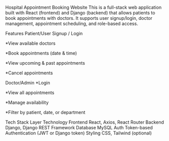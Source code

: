 Hospital Appointment Booking Website
This is a full-stack web application built with React (frontend) and Django (backend) that allows patients to book appointments with doctors. It supports user signup/login, doctor management, appointment scheduling, and role-based access.

  Features
 Patient/User
Signup / Login

*View available doctors

*Book appointments (date & time)

*View upcoming & past appointments

*Cancel appointments

 Doctor/Admin
*Login

*View all appointments

*Manage availability

*Filter by patient, date, or department

 Tech Stack
Layer         	Technology
Frontend	     React, Axios, React Router
Backend      	 Django, Django REST Framework
Database	     MySQL 
Auth	         Token-based Authentication (JWT or Django token)
Styling        CSS, Tailwind (optional)

